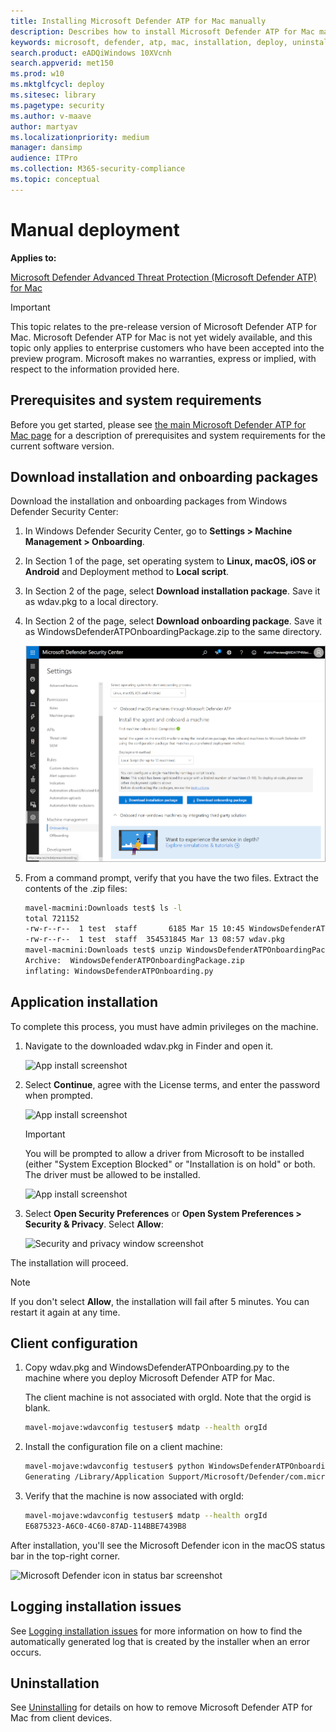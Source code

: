 ```yaml
---
title: Installing Microsoft Defender ATP for Mac manually
description: Describes how to install Microsoft Defender ATP for Mac manually, from the command line.
keywords: microsoft, defender, atp, mac, installation, deploy, uninstallation, intune, jamf, macos, mojave, high sierra, sierra
search.product: eADQiWindows 10XVcnh
search.appverid: met150
ms.prod: w10
ms.mktglfcycl: deploy
ms.sitesec: library
ms.pagetype: security
ms.author: v-maave
author: martyav
ms.localizationpriority: medium
manager: dansimp
audience: ITPro
ms.collection: M365-security-compliance 
ms.topic: conceptual
---
```


# Manual deployment

**Applies to:**

[Microsoft Defender Advanced Threat Protection (Microsoft Defender ATP) for Mac](microsoft-defender-atp-mac.md)

>[!IMPORTANT]
>This topic relates to the pre-release version of Microsoft Defender ATP for Mac. Microsoft Defender ATP for Mac is not yet widely available, and this topic only applies to enterprise customers who have been accepted into the preview program. Microsoft makes no warranties, express or implied, with respect to the information provided here.

## Prerequisites and system requirements

Before you get started, please see [the main Microsoft Defender ATP for Mac page](microsoft-defender-atp-mac.md) for a description of prerequisites and system requirements for the current software version.

## Download installation and onboarding packages

Download the installation and onboarding packages from Windows Defender Security Center:

1. In Windows Defender Security Center, go to **Settings > Machine Management > Onboarding**.
2. In Section 1 of the page, set operating system to **Linux, macOS, iOS or Android** and Deployment method to **Local script**.
3. In Section 2 of the page, select **Download installation package**. Save it as wdav.pkg to a local directory.
4. In Section 2 of the page, select **Download onboarding package**. Save it as WindowsDefenderATPOnboardingPackage.zip to the same directory.

    ![Windows Defender Security Center screenshot](images/MDATP_2_DownloadPackages.png)

5. From a command prompt, verify that you have the two files.
    Extract the contents of the .zip files:
  
    ```bash
   mavel-macmini:Downloads test$ ls -l
    total 721152
    -rw-r--r--  1 test  staff       6185 Mar 15 10:45 WindowsDefenderATPOnboardingPackage.zip
    -rw-r--r--  1 test  staff  354531845 Mar 13 08:57 wdav.pkg
    mavel-macmini:Downloads test$ unzip WindowsDefenderATPOnboardingPackage.zip
    Archive:  WindowsDefenderATPOnboardingPackage.zip
    inflating: WindowsDefenderATPOnboarding.py
    ```

## Application installation

To complete this process, you must have admin privileges on the machine.

1. Navigate to the downloaded wdav.pkg in Finder and open it.

    ![App install screenshot](images/MDATP_28_AppInstall.png)

2. Select **Continue**, agree with the License terms, and enter the password when prompted.

    ![App install screenshot](images/MDATP_29_AppInstallLogin.png)

   > [!IMPORTANT]
   > You will be prompted to allow a driver from Microsoft to be installed (either "System Exception Blocked" or "Installation is on hold" or both. The driver must be allowed to be installed.

   ![App install screenshot](images/MDATP_30_SystemExtension.png)

3. Select **Open Security Preferences**  or **Open System Preferences > Security & Privacy**. Select **Allow**:

    ![Security and privacy window screenshot](images/MDATP_31_SecurityPrivacySettings.png)

The installation will proceed.

> [!NOTE]
> If you don't select **Allow**, the installation will fail after 5 minutes. You can restart it again at any time.

## Client configuration

1. Copy wdav.pkg and WindowsDefenderATPOnboarding.py to the machine where you deploy Microsoft Defender ATP for Mac.

    The client machine is not associated with orgId.  Note that the orgid is blank.

    ```bash
    mavel-mojave:wdavconfig testuser$ mdatp --health orgId
    ```

2. Install the configuration file on a client machine:

    ```bash
    mavel-mojave:wdavconfig testuser$ python WindowsDefenderATPOnboarding.py
    Generating /Library/Application Support/Microsoft/Defender/com.microsoft.wdav.atp.plist ... (You may be required to enter sudos password)
    ```

3. Verify that the machine is now associated with orgId:

    ```bash
    mavel-mojave:wdavconfig testuser$ mdatp --health orgId
    E6875323-A6C0-4C60-87AD-114BBE7439B8
    ```

After installation, you'll see the Microsoft Defender icon in the macOS status bar in the top-right corner.

   ![Microsoft Defender icon in status bar screenshot](images/MDATP_Icon_Bar.png)

## Logging installation issues

See [Logging installation issues](microsoft-defender-atp-mac-resources.md#logging-installation-issues) for more information on how to find the automatically generated log that is created by the installer when an error occurs.

## Uninstallation

See [Uninstalling](microsoft-defender-atp-mac-resources.md#uninstalling) for details on how to remove Microsoft Defender ATP for Mac from client devices.